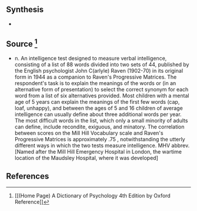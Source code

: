 ## Synthesis
- 
## Source [^1]
- n. An intelligence test designed to measure verbal intelligence, consisting of a list of 88 words divided into two sets of 44, published by the English psychologist John C(arlyle) Raven (1902-70) in its original form in 1944 as a companion to Raven's Progressive Matrices. The respondent's task is to explain the meanings of the words or (in an alternative form of presentation) to select the correct synonym for each word from a list of six alternatives provided. Most children with a mental age of 5 years can explain the meanings of the first few words (cap, loaf, unhappy), and between the ages of 5 and 16 children of average intelligence can usually define about three additional words per year. The most difficult words in the list, which only a small minority of adults can define, include recondite, exiguous, and minatory. The correlation between scores on the Mill Hill Vocabulary scale and Raven's Progressive Matrices is approximately .75 , notwithstanding the utterly different ways in which the two tests measure intelligence. MHV abbrev. \[Named after the Mill Hill Emergency Hospital in London, the wartime location of the Maudsley Hospital, where it was developed]
## References

[^1]: [[(Home Page) A Dictionary of Psychology 4th Edition by Oxford Reference]]